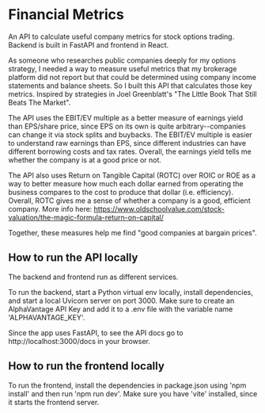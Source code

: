 # Financial Metrics

An API to calculate useful company metrics for stock options trading. Backend is built in FastAPI and frontend in React.

As someone who researches public companies deeply for my options strategy, I needed a way to measure useful metrics that my brokerage platform did not report but that could be determined using company income statements and balance sheets. So I built this API that calculates those key metrics. Inspired by strategies in Joel Greenblatt's "The Little Book That Still Beats The Market".

The API uses the EBIT/EV multiple as a better measure of earnings yield than EPS/share price, since EPS on its own is quite arbitrary--companies can change it via stock splits and buybacks. The EBIT/EV multiple is easier to understand raw earnings than EPS, since different industries can have different borrowing costs and tax rates. Overall, the earnings yield tells me whether the company is at a good price or not.

The API also uses Return on Tangible Capital (ROTC) over ROIC or ROE as a way to better measure how much each dollar earned from operating the business compares to the cost to produce that dollar (i.e. efficiency). Overall, ROTC gives me a sense of whether a company is a good, efficient company. More info here: https://www.oldschoolvalue.com/stock-valuation/the-magic-formula-return-on-capital/

Together, these measures help me find "good companies at bargain prices".

## How to run the API locally

The backend and frontend run as different services.

To run the backend, start a Python virtual env locally, install dependencies, and start a local Uvicorn server on port 3000. Make sure to create an AlphaVantage API Key and add it to a .env file with the variable name 'ALPHAVANTAGE_KEY'.

Since the app uses FastAPI, to see the API docs go to http://localhost:3000/docs in your browser.

## How to run the frontend locally

To run the frontend, install the dependencies in package.json using 'npm install' and then run 'npm run dev'. Make sure you have 'vite' installed, since it starts the frontend server.
